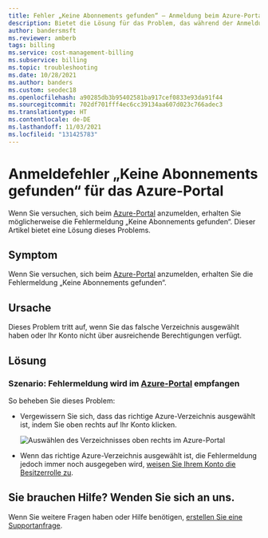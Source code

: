 ```yaml
---
title: Fehler „Keine Abonnements gefunden“ – Anmeldung beim Azure-Portal
description: Bietet die Lösung für das Problem, das während der Anmeldung beim Azure-Portal die Fehlermeldung „Keine Abonnements gefunden“ angezeigt wird.
author: bandersmsft
ms.reviewer: amberb
tags: billing
ms.service: cost-management-billing
ms.subservice: billing
ms.topic: troubleshooting
ms.date: 10/28/2021
ms.author: banders
ms.custom: seodec18
ms.openlocfilehash: a90285db3b95402581ba917cef0833e93da91f44
ms.sourcegitcommit: 702df701fff4ec6cc39134aa607d023c766adec3
ms.translationtype: HT
ms.contentlocale: de-DE
ms.lasthandoff: 11/03/2021
ms.locfileid: "131425783"
---
```

# <a name="no-subscriptions-found-sign-in-error-for-azure-portal"></a>Anmeldefehler „Keine Abonnements gefunden“ für das Azure-Portal

Wenn Sie versuchen, sich beim [Azure-Portal](https://portal.azure.com/) anzumelden, erhalten Sie möglicherweise die Fehlermeldung „Keine Abonnements gefunden“. Dieser Artikel bietet eine Lösung dieses Problems.

## <a name="symptom"></a>Symptom

Wenn Sie versuchen, sich beim [Azure-Portal](https://portal.azure.com/) anzumelden, erhalten Sie die Fehlermeldung „Keine Abonnements gefunden“.

## <a name="cause"></a>Ursache

Dieses Problem tritt auf, wenn Sie das falsche Verzeichnis ausgewählt haben oder Ihr Konto nicht über ausreichende Berechtigungen verfügt.

## <a name="solution"></a>Lösung

### <a name="scenario-error-message-is-received-in-the-azure-portal"></a>Szenario: Fehlermeldung wird im [Azure-Portal](https://portal.azure.com) empfangen

So beheben Sie dieses Problem:

* Vergewissern Sie sich, dass das richtige Azure-Verzeichnis ausgewählt ist, indem Sie oben rechts auf Ihr Konto klicken.

  ![Auswählen des Verzeichnisses oben rechts im Azure-Portal](./media/no-subscriptions-found/directory-switch.png)
* Wenn das richtige Azure-Verzeichnis ausgewählt ist, die Fehlermeldung jedoch immer noch ausgegeben wird, [weisen Sie Ihrem Konto die Besitzerrolle zu](../../role-based-access-control/role-assignments-portal.md).

## <a name="need-help-contact-us"></a>Sie brauchen Hilfe? Wenden Sie sich an uns.

Wenn Sie weitere Fragen haben oder Hilfe benötigen, [erstellen Sie eine Supportanfrage](https://go.microsoft.com/fwlink/?linkid=2083458).
